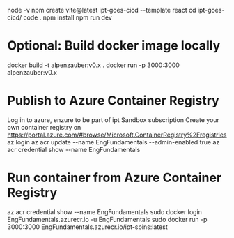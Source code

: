 node -v
npm create vite@latest ipt-goes-cicd --template react
cd ipt-goes-cicd/
code .
npm install
npm run dev

# Optional: Build docker image locally
docker build -t alpenzauber:v0.x .
docker run -p 3000:3000 alpenzauber:v0.x

# Publish to Azure Container Registry
Log in to azure, enzure to be part of ipt Sandbox subscription
Create your own container registry on https://portal.azure.com/#browse/Microsoft.ContainerRegistry%2Fregistries
az login
az acr update --name EngFundamentals --admin-enabled true
az acr credential show --name EngFundamentals

# Run container from Azure Container Registry
az acr credential show --name EngFundamentals
sudo docker login EngFundamentals.azurecr.io -u EngFundamentals
sudo docker run -p 3000:3000 EngFundamentals.azurecr.io/ipt-spins:latest